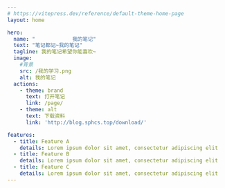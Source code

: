 ```yaml
---
# https://vitepress.dev/reference/default-theme-home-page
layout: home

hero:
  name: "            我的笔记"
  text: "笔记都记~我的笔记"
  tagline: 我的笔记希望你能喜欢~
  image:
    #背景
    src: /我的学习.png
    alt: 我的笔记
  actions:
    - theme: brand
      text: 打开笔记
      link: /page/
    - theme: alt
      text: 下载资料
      link: 'http://blog.sphcs.top/download/'

features:
  - title: Feature A
    details: Lorem ipsum dolor sit amet, consectetur adipiscing elit
  - title: Feature B
    details: Lorem ipsum dolor sit amet, consectetur adipiscing elit
  - title: Feature C
    details: Lorem ipsum dolor sit amet, consectetur adipiscing elit
---
```


